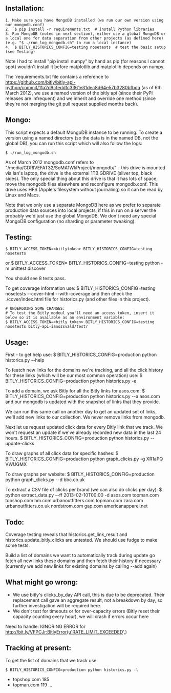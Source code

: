 

Installation:
------------

    1. Make sure you have MongoDB installed (we run our own version using our mongodb.conf)
    2. `$ pip install -r requirements.txt  # install Python libraries
    3. Run MongoDB (noted in next section), either use a global MongoDB or a local one for data separation from other projects (as defined here) (e.g. "$ ./run_log_mongodb.sh" to run a local instance)
    4. `$ BITLY_HISTORICS_CONFIG=testing nosetests  # test the basic setup (see Testing)

Note I had to install "pip install numpy" by hand as pip (for reasons I cannot spot) wouldn't install it before matplotlib and matplotlib depends on numpy.

The `requirements.txt file contains a reference to https://github.com/bitly/bitly-api-python/commit/11a2d9cfeddfc3361e31dec8d64e57b3280bfbda (as of 6th March 2012), we use a named version of the bitly api (since their PyPI releases are infrequent) and we inherit and override one method (since they're not merging the git pull request supplied months back).

Mongo:
-----

This script expects a default MongoDB instance to be running. To create a version using a named directory (so the data is in the named DB, not the global DB), you can run this script which will also follow the logs:

    $ ./run_log_mongodb.sh

As of March 2012 mongodb.conf refers to "/media/GDRIVEFAT32/SoMA1WkProject/mongodb/<files>" - this drive is mounted via Ian's laptop, the drive is the external 1TB GDRIVE (silver top, black sides). The only special thing about this drive is that it has lots of space, move the mongodb files elsewhere and reconfigure mongodb.conf. This drive uses HFS (Apple's filesystem without journaling) so it can be read by Linux and Macs.

Note that we only use a separate MongoDB here as we prefer to separate production data sources into local projects, if this in run on a server the probably we'd just use the global MongoDB. We don't need any special MongoDB configuration (no sharding or parameter tweaking).

Testing:
-------

    $ BITLY_ACCESS_TOKEN=<bitlytoken> BITLY_HISTORICS_CONFIG=testing nosetests
or 
    $ BITLY_ACCESS_TOKEN=<bitlytoken> BITLY_HISTORICS_CONFIG=testing python -m unittest discover

You should see 8 tests pass.

To get coverage information use:
    $ BITLY_HISTORICS_CONFIG=testing nosetests --cover-html --with-coverage
and then check the ./cover/index.html file for historics.py (and other files in this project).

    # UNDERGOING SOME CHANGES:
    # To test the Bitly modeul you'll need an access token, insert it below so it is available as an environment variable:
    $ BITLY_ACCESS_TOKEN=<bitly token> BITLY_HISTORICS_CONFIG=testing nosetests bitly-api-ianozsvald/test/


Usage:
-----

First - to get help use:
    $ BITLY_HISTORICS_CONFIG=production python historics.py --help

To featch new links for the domains we're tracking, and all the click history for these links (which will be our most common operation) use:
    $ BITLY_HISTORICS_CONFIG=production python historics.py -e

To add a domain, we ask Bitly for all the Bitly links for asos.com:
    $ BITLY_HISTORICS_CONFIG=production python historics.py --a asos.com
and our mongodb is updated with the snapshot of links that they provide.

We can run this same call on another day to get an updated set of links, we'll add new links to our collection. We never remove links from mongodb.

Next let us request updated click data for every Bitly link that we track. We won't request an update if we've already recorded new data in the last 24 hours.
    $ BITLY_HISTORICS_CONFIG=production python historics.py --update-clicks

To draw graphs of all click data for specific hashes:
    $ BITLY_HISTORICS_CONFIG=production python graph_clicks.py -g XR1aPQ VWUGMX

To draw graphs per website:
    $ BITLY_HISTORICS_CONFIG=production python graph_clicks.py --d bbc.co.uk

To extract a CSV file of clicks per brand (we can also do clicks per day):
    $ python extract_data.py --ff 2013-02-10T00:00 -d asos.com topman.com topshop.com hm.com urbanoutfitters.com topman.com zara.com urbanoutfitters.co.uk nordstrom.com gap.com americanapparel.net

Todo:
----

Coverage testing reveals that historics.get_link_result and historics.update_bitly_clicks are untested. We should use fudge to make some tests.

Build a list of domains we want to automatically track
during update go fetch all new links these domains and then fetch their history if necessary (currently we add new links for existing domains by calling --add again)

What might go wrong:
-------------------

 * We use bitly's clicks_by_day API call, this is due to be deprecated. Their replacement call gave an aggregate result, not a breakdown by day, so further investigation will be required here.
 * We don't test for timeouts or for over-capacity errors (Bitly reset their capacity counting every hour), we will crash if errors occur here

Need to handle:
IGNORING ERROR for http://bit.ly/VFPCJr:BitlyError(u'RATE_LIMIT_EXCEEDED',)


Tracking at present:
-------------------

To get the list of domains that we track use:

    $ BITLY_HISTORICS_CONFIG=production python historics.py -l

 * topshop.com 185
 * topman.com 119
 ...
